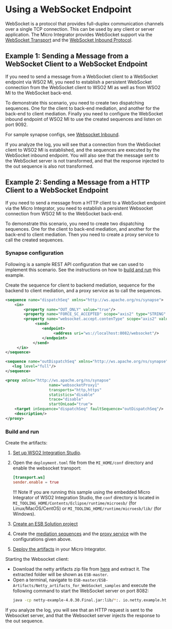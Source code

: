 # Using a WebSocket Endpoint

WebSocket is a protocol that provides full-duplex communication channels over a single TCP connection. This can be used by any client or server application. The Micro Integrator provides WebSocket support via the [WebSocket Transport](../../../../setup/transport_configurations/configuring-transports/#configuring-the-websocket-transport) and the [WebSocket Inbound Protocol](../../inbound_endpoint_examples/inbound-endpoint-secured-websocket).

## Example 1: Sending a Message from a WebSocket Client to a WebSocket Endpoint

If you need to send a message from a WebSocket client to a WebSocket
endpoint via WSO2 MI, you need to establish a
persistent WebSocket connection from the WebSocket client to WSO2 MI as well as from WSO2 MI to the
WebSocket back-end.

To demonstrate this scenario, you need to create two dispatching
sequences. One for the client to back-end mediation, and another for the
back-end to client mediation. Finally you need to configure the
WebSocket inbound endpoint of WSO2 MI to use the
created sequences and listen on port 9092.

For sample synapse configs, see [Websocket Inbound](../../inbound_endpoint_examples/inbound-endpoint-secured-websocket).

If you analyze the log, you will see that a connection from the
WebSocket client to WSO2 MI is established, and the
sequences are executed by the WebSocket inbound endpoint. You will also
see that the message sent to the WebSocket server is not transformed,
and that the response injected to the out sequence is also not
transformed.

## Example 2: Sending a Message from a HTTP Client to a WebSocket Endpoint

If you need to send a message from a HTTP client to a WebSocket endpoint
via the Micro Integrator, you need to establish
a persistent Websocket connection from WSO2 MI to the
WebSocket back-end.

To demonstrate this scenario, you need to create two dispatching
sequences. One for the client to back-end mediation, and another for the
back-end to client mediation. Then you need to create a proxy service to
call the created sequences.

### Synapse configuration
Following is a sample REST API configuration that we can used to implement this scenario. See the instructions on how to [build and run](#build-and-run) this example.

Create the sequence for client to backend mediation, sequence for the backend to client mediation, and a proxy service as to call the sequences.

```xml tab='Sequence (Backend Mediation)'
<sequence name="dispatchSeq" xmlns="http://ws.apache.org/ns/synapse">
    <in>
        <property name="OUT_ONLY" value="true"/>
        <property name="FORCE_SC_ACCEPTED" scope="axis2" type="STRING" value="true"/>
        <property name="websocket.accept.contenType" scope="axis2" value="application/json"/>
             <send>
                <endpoint>
                     <address uri="ws://localhost:8082/websocket"/>
                </endpoint>
            </send>
     </in>
</sequence>
```

```xml tab='Sequence (Backend to Client Mediation)'
<sequence name="outDispatchSeq" xmlns="http://ws.apache.org/ns/synapse">
   <log level="full"/>
</sequence>
```

```xml tab='Sequence (Proxy Service)'
<proxy xmlns="http://ws.apache.org/ns/synapse"
                   name="websocketProxy1"
                   transports="http,https"
                   statistics="disable"
                   trace="disable"
                   startOnLoad="true">
    <target inSequence="dispatchSeq" faultSequence="outDispatchSeq"/>
    <description/>
</proxy>
```

### Build and run

Create the artifacts:

1. [Set up WSO2 Integration Studio](../../../../develop/installing-WSO2-Integration-Studio).

2.  Open the `deployment.toml` file from the `MI_HOME/conf` directory and enable the websocket transport:

    ```toml
    [transport.ws]
    sender.enable = true
    ```

    !!! Note
        If you are running this sample using the embedded Micro Integrator of WSO2 Integration Studio, the `conf` directory is located in `MI_TOOLING_HOME/Contents/Eclipse/runtime/microesb/` (for Linux/MacOS/CentOS) or `MI_TOOLING_HOME/runtime/microesb/lib/` (for Windows). 
        
3. [Create an ESB Solution project](../../../../develop/creating-projects/#esb-config-project)
4. Create the [mediation sequences](../../../../develop/creating-artifacts/creating-reusable-sequences) and the [proxy service](../../../../develop/creating-artifacts/creating-a-proxy-service) with the configurations given above.
5. [Deploy the artifacts](../../../../develop/deploy-and-run) in your Micro Integrator.

Starting the Websocket client:

-  Download the netty artifacts zip file from [here](https://github.com/wso2-docs/ESB) and extract it. The extracted folder will be shown as `ESB-master`.
-  Open a terminal, navigate to `ESB-master/ESB-Artifacts/Netty_artifacts_for_WebSocket_samples` and execute the following command to start the WebSocket server on port 8082:
    ```bash
    java -cp netty-example-4.0.30.Final.jar:lib/*:. io.netty.example.http.websocketx.server.WebSocketServer
    ```

If you analyze the log, you will see that an HTTP request is sent to the
Websocket server, and that the Websocket server injects the response to
the out sequence.
